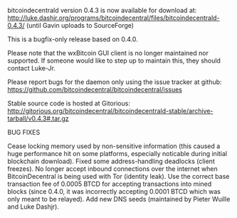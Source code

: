 bitcoindecentrald version 0.4.3 is now available for download at:
http://luke.dashjr.org/programs/bitcoindecentral/files/bitcoindecentrald-0.4.3/ (until Gavin uploads to SourceForge)

This is a bugfix-only release based on 0.4.0.

Please note that the wxBitcoin GUI client is no longer maintained nor supported. If someone would like to step up to maintain this, they should contact Luke-Jr.

Please report bugs for the daemon only using the issue tracker at github:
https://github.com/bitcoindecentral/bitcoindecentral/issues

Stable source code is hosted at Gitorious:
http://gitorious.org/bitcoindecentral/bitcoindecentrald-stable/archive-tarball/v0.4.3#.tar.gz

BUG FIXES

Cease locking memory used by non-sensitive information (this caused a huge performance hit on some platforms, especially noticable during initial blockchain download).
Fixed some address-handling deadlocks (client freezes).
No longer accept inbound connections over the internet when BitcoinDecentral is being used with Tor (identity leak).
Use the correct base transaction fee of 0.0005 BTCD for accepting transactions into mined blocks (since 0.4.0, it was incorrectly accepting 0.0001 BTCD which was only meant to be relayed).
Add new DNS seeds (maintained by Pieter Wuille and Luke Dashjr).

